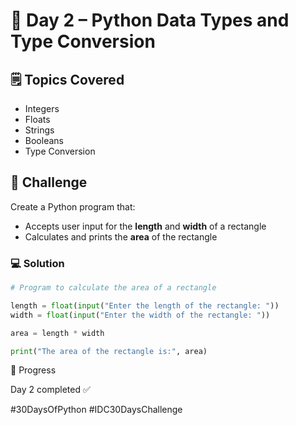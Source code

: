 # 📅 Day 2 – Python Data Types and Type Conversion

## 🗒️ Topics Covered
- Integers
- Floats
- Strings
- Booleans
- Type Conversion

## 🎯 Challenge
Create a Python program that:
- Accepts user input for the **length** and **width** of a rectangle
- Calculates and prints the **area** of the rectangle

### 💻 Solution

```python
# Program to calculate the area of a rectangle

length = float(input("Enter the length of the rectangle: "))
width = float(input("Enter the width of the rectangle: "))

area = length * width

print("The area of the rectangle is:", area)
```
📌 Progress

Day 2 completed ✅

#30DaysOfPython #IDC30DaysChallenge
